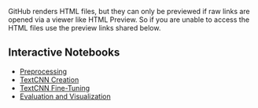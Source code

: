 GitHub renders HTML files, but they can only be previewed if raw links are opened via a viewer like HTML Preview. So if you are unable to access the HTML files use the preview links shared below.

## Interactive Notebooks
- [Preprocessing](https://htmlpreview.github.io/?https://raw.githubusercontent.com/bpathak96/Sentiment-Analysis/refs/heads/main/notebooks/Preprocessing.html)
- [TextCNN Creation](https://rawcdn.githack.com/bpathak96/Sentiment-Analysis/df5136676e1a3fb8ec83a95878032be8aa7ed04b/notebooks/TextCNN%20Creation.html)
- [TextCNN Fine-Tuning](https://htmlpreview.github.io/?https://raw.githubusercontent.com/yourusername/sentiment-analysis-next-plc/main/notebooks/3_finetuning_textCNN.html)
- [Evaluation and Visualization](https://htmlpreview.github.io/?https://raw.githubusercontent.com/yourusername/sentiment-analysis-next-plc/main/notebooks/4_evaluation_and_visualization.html)

